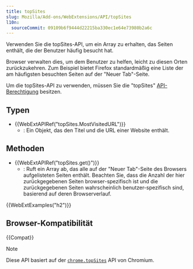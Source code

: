 ```yaml
---
title: topSites
slug: Mozilla/Add-ons/WebExtensions/API/topSites
l10n:
  sourceCommit: 09109b6f9444d22215ba330ec1e64e73980b2a6c
---
```


Verwenden Sie die topSites-API, um ein Array zu erhalten, das Seiten enthält, die der Benutzer häufig besucht hat.

Browser verwalten dies, um dem Benutzer zu helfen, leicht zu diesen Orten zurückzukehren. Zum Beispiel bietet Firefox standardmäßig eine Liste der am häufigsten besuchten Seiten auf der "Neuer Tab"-Seite.

Um die topSites-API zu verwenden, müssen Sie die "topSites" [API-Berechtigung](/de/docs/Mozilla/Add-ons/WebExtensions/manifest.json/permissions#api_permissions) besitzen.

## Typen

- {{WebExtAPIRef("topSites.MostVisitedURL")}}
  - : Ein Objekt, das den Titel und die URL einer Website enthält.

## Methoden

- {{WebExtAPIRef("topSites.get()")}}
  - : Ruft ein Array ab, das alle auf der "Neuer Tab"-Seite des Browsers aufgelisteten Seiten enthält. Beachten Sie, dass die Anzahl der hier zurückgegebenen Seiten browser-spezifisch ist und die zurückgegebenen Seiten wahrscheinlich benutzer-spezifisch sind, basierend auf deren Browserverlauf.

{{WebExtExamples("h2")}}

## Browser-Kompatibilität

{{Compat}}

> [!NOTE]
> Diese API basiert auf der [`chrome.topSites`](https://developer.chrome.com/docs/extensions/reference/api/topSites) API von Chromium.
